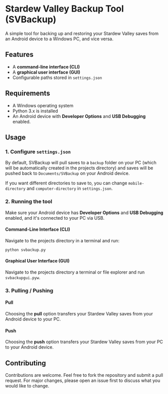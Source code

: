 # Stardew Valley Backup Tool (SVBackup)
A simple tool for backing up and restoring your Stardew Valley saves from an Android device to a Windows PC, and vice versa.

## Features
- A **command-line interface (CLI)**
- A **graphical user interface (GUI)**
- Configurable paths stored in `settings.json`

## Requirements
- A Windows operating system
- Python 3.x is installed
- An Android device with **Developer Options** and **USB Debugging** enabled.

## Usage
### 1. Configure `settings.json`
By default, SVBackup will pull saves to a `backup` folder on your PC (which will be automatically created in the projects directory) and saves will be pushed back to `Documents/SVBackup` on your Android device.

If you want different directories to save to, you can change `mobile-directory` and `computer-directory` in `settings.json`.

### 2. Running the tool
Make sure your Android device has **Developer Options** and **USB Debugging** enabled, and it's connected to your PC via USB.

#### Command-Line Interface (CLI)
Navigate to the projects directory in a terminal and run:

```
python svbackup.py
```

#### Graphical User Interface (GUI)
Navigate to the projects directory a terminal or file explorer and run `svbackupgui.pyw`.

### 3. Pulling / Pushing
#### Pull
Choosing the **pull** option transfers your Stardew Valley saves from your Android device to your PC.

#### Push
Choosing the **push** option transfers your Stardew Valley saves from your PC to your Android device.

## Contributing
Contributions are welcome. Feel free to fork the repository and submit a pull request. For major changes, please open an issue first to discuss what you would like to change.